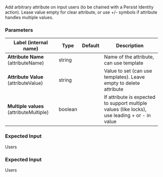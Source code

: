 
 Add arbitrary attribute on input users (to be chained with a Persist Identity action). Lease value empty for clear attribute, or use +/- symbols if attribute handles multiple values.

### Parameters
|Label (internal name)|Type|Default|Description|
|---|---|---|---|
|**Attribute Name** (attributeName)|string|<no value>|Name of the attribute, can use template|
|**Attribute Value** (attributeValue)|string|<no value>|Value to set (can use templates). Leave empty to delete attribute|
|**Multiple values** (attributeMultiple)|boolean|<no value>|If attribute is expected to support multiple values (like locks), use leading + or - in value|



### Expected Input
Users


### Expected Input
Users



